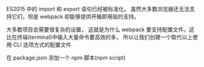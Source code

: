 
ES2015 中的 import 和 export 语句已经被标准化。
虽然大多数浏览器还无法支持它们，但是 webpack 却能够提供开箱即用般的支持。


大多数项目会需要很复杂的设置，
这就是为什么 webpack 要支持配置文件。这比在终端(terminal)中输入大量命令要高效的多，
所以让我们创建一个取代以上使用 CLI 选项方式的配置文件


在 package.json 添加一个 npm 脚本(npm script)